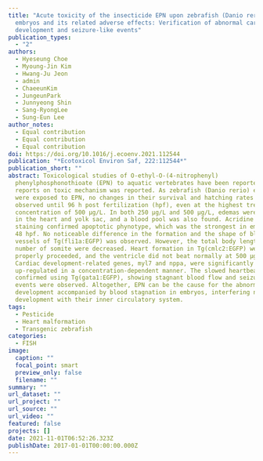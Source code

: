 ```yaml
---
title: "Acute toxicity of the insecticide EPN upon zebrafish (Danio rerio)
  embryos and its related adverse effects: Verification of abnormal cardiac
  development and seizure-like events"
publication_types:
  - "2"
authors:
  - Hyeseung Choe
  - Myoung-Jin Kim
  - Hwang-Ju Jeon
  - admin
  - ChaeeunKim
  - JungeunPark
  - Junnyeong Shin
  - Sang-RyongLee
  - Sung-Eun Lee
author_notes:
  - Equal contribution
  - Equal contribution
  - Equal contribution
doi: https://doi.org/10.1016/j.ecoenv.2021.112544
publication: "*Ecotoxicol Environ Saf, 222:112544*"
publication_short: ""
abstract: Toxicological studies of O-ethyl-O-(4-nitrophenyl)
  phenylphosphonothioate (EPN) to aquatic vertebrates have been reported, but no
  reports on toxic mechanism was reported. As zebrafish (Danio rerio) embryos
  were exposed to EPN, no changes in their survival and hatching rates were
  observed until 96 h post fertilization (hpf), even at the highest treated
  concentration of 500 μg/L. In both 250 μg/L and 500 μg/L, edemas were observed
  in the heart and yolk sac, and a blood pool was also found. Acridine orange
  staining confirmed apoptotic phynotype, which was the strongest in embryos at
  48 hpf. No noticeable difference in the formation and the shape of blood
  vessels of Tg(fli1a:EGFP) was observed. However, the total body length and
  number of somite were decreased. Heart formation in Tg(cmlc2:EGFP) were not
  properly proceeded, and the ventricle did not beat normally at 500 μg/L level.
  Cardiac development-related genes, myl7 and nppa, were significantly down- and
  up-regulated in a concentration-dependent manner. The slowed heartbeat was
  confirmed using Tg(gata1:EGFP), showing stagnant blood flow and seizure-like
  events were observed. Altogether, EPN can be the cause for the abnormal heart
  development accompanied by blood stagnation in embryos, interfering normal
  development with their inner circulatory system.
tags:
  - Pesticide
  - Heart malformation
  - Transgenic zebrafish
categories:
  - FISH
image:
  caption: ""
  focal_point: smart
  preview_only: false
  filename: ""
summary: ""
url_dataset: ""
url_project: ""
url_source: ""
url_video: ""
featured: false
projects: []
date: 2021-11-01T06:52:26.323Z
publishDate: 2017-01-01T00:00:00.000Z
---
```

